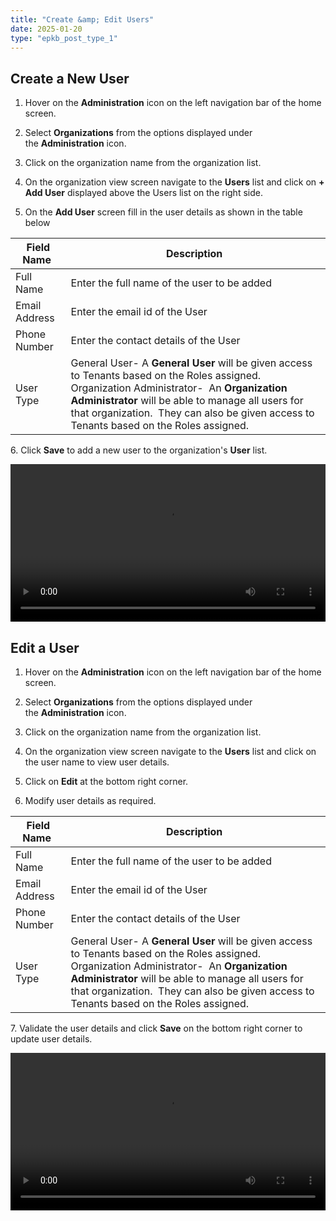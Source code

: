 ```yaml
---
title: "Create &amp; Edit Users"
date: 2025-01-20
type: "epkb_post_type_1"
---
```


## **Create a New User**

1. Hover on the **Administration** icon on the left navigation bar of the home screen. 

3. Select **Organizations** from the options displayed under the **Administration** icon. 

5. Click on the organization name from the organization list.

7. On the organization view screen navigate to the **Users** list and click on **\+ Add User** displayed above the Users list on the right side. 

9. On the **Add User** screen fill in the user details as shown in the table below  
    

| **Field Name**  | **Description**  |
| --- | --- |
| Full Name  | Enter the full name of the user to be added |
| Email Address | Enter the email id of the User |
| Phone Number  | Enter the contact details of the User |
| User Type  | General User- A **General User** will be given access to Tenants based on the Roles assigned. Organization Administrator-    An **Organization Administrator** will be able to manage all users for that organization.  They can also be given access to Tenants based on the Roles assigned. |

6\. Click **Save** to add a new user to the organization's **User** list.

<video width="100%" height="auto" controls>
  <source src="./Create-&-Edit-Users-video/Create New General User-1.mp4" type="video/mp4" />
  Your browser does not support the video tag.
</video>

## **Edit a User**

1. Hover on the **Administration** icon on the left navigation bar of the home screen. 

3. Select **Organizations** from the options displayed under the **Administration** icon. 

5. Click on the organization name from the organization list.

7. On the organization view screen navigate to the **Users** list and click on the user name to view user details. 

9. Click on **Edit** at the bottom right corner.

11. Modify user details as required.  
    

| **Field Name**  | **Description**  |
| --- | --- |
| Full Name  | Enter the full name of the user to be added |
| Email Address | Enter the email id of the User |
| Phone Number  | Enter the contact details of the User |
| User Type  | General User- A **General User** will be given access to Tenants based on the Roles assigned.   Organization Administrator-  An **Organization Administrator** will be able to manage all users for that organization.  They can also be given access to Tenants based on the Roles assigned. |

7\. Validate the user details and click **Save** on the bottom right corner to update user details.

<video width="100%" height="auto" controls>
  <source src="./Create-&-Edit-Users-video/Edit User Details-1.mp4" type="video/mp4" />
  Your browser does not support the video tag.
</video>
